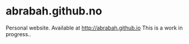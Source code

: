 # abrabah.github.no
Personal website. Available at http://abrabah.github.io
This is a work in progress..
